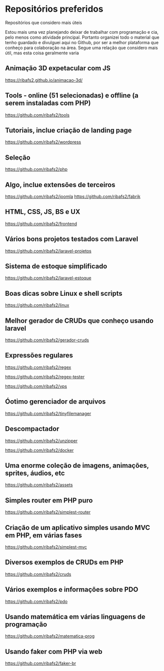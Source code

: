 # Repositórios preferidos
Repositórios que considero mais úteis

Estou mais uma vez planejando deixar de trabalhar com programação e cia, pelo menos como atividade principal.
Portanto organizei todo o material que tenho guardado e divulguei aqui no Github, por ser a melhor plataforma que conheço para colaboração na área. Segue uma relação que considero mais útil, mas esta coisa geralmente varia

## Animação 3D expetacular com JS
https://ribafs2.github.io/animacao-3d/

## Tools - online (51 selecionadas) e offline (a serem instaladas com PHP)
https://github.com/ribafs2/tools

## Tutoriais, inclue criação de landing page
https://github.com/ribafs2/wordpress

## Seleção
https://github.com/ribafs2/php

## Algo, inclue extensões de terceiros
https://github.com/ribafs2/joomla
https://github.com/ribafs2/fabrik

## HTML, CSS, JS, BS e UX
https://github.com/ribafs2/frontend

## Vários bons projetos testados com Laravel
https://github.com/ribafs2/laravel-projetos

## Sistema de estoque simplificado
https://github.com/ribafs2/laravel-estoque

## Boas dicas sobre Linux e shell scripts
https://github.com/ribafs2/linux

## Melhor gerador de CRUDs que conheço usando laravel
https://github.com/ribafs2/gerador-cruds

## Expressões regulares
https://github.com/ribafs2/regex

https://github.com/ribafs2/regex-tester

https://github.com/ribafs2/vps

## Óotimo gerenciador de arquivos
https://github.com/ribafs2/tinyfilemanager

## Descompactador
https://github.com/ribafs2/unzipper

https://github.com/ribafs2/docker

## Uma enorme coleção de imagens, animações, sprites, áudios, etc
https://github.com/ribafs2/assets

## Simples router em PHP puro
https://github.com/ribafs2/simplest-router

## Criação de um aplicativo simples usando MVC em PHP, em várias fases
https://github.com/ribafs2/simplest-mvc

## Diversos exemplos de CRUDs em PHP
https://github.com/ribafs2/cruds

## Vários exemplos e informações sobre PDO
https://github.com/ribafs2/pdo

## Usando matemática em várias linguagens de programação
https://github.com/ribafs2/matematica-prog

## Usando faker com PHP via web
https://github.com/ribafs2/faker-br

